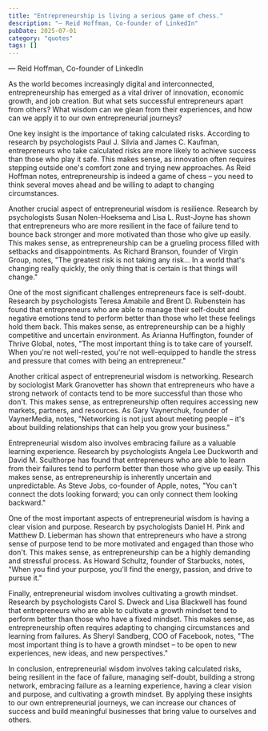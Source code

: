 ```yaml
---
title: "Entrepreneurship is living a serious game of chess."
description: "— Reid Hoffman, Co-founder of LinkedIn"
pubDate: 2025-07-01
category: "quotes"
tags: []
---
```


— Reid Hoffman, Co-founder of LinkedIn

As the world becomes increasingly digital and interconnected, entrepreneurship has emerged as a vital driver of innovation, economic growth, and job creation. But what sets successful entrepreneurs apart from others? What wisdom can we glean from their experiences, and how can we apply it to our own entrepreneurial journeys?

One key insight is the importance of taking calculated risks. According to research by psychologists Paul J. Silvia and James C. Kaufman, entrepreneurs who take calculated risks are more likely to achieve success than those who play it safe. This makes sense, as innovation often requires stepping outside one's comfort zone and trying new approaches. As Reid Hoffman notes, entrepreneurship is indeed a game of chess – you need to think several moves ahead and be willing to adapt to changing circumstances.

Another crucial aspect of entrepreneurial wisdom is resilience. Research by psychologists Susan Nolen-Hoeksema and Lisa L. Rust-Joyne has shown that entrepreneurs who are more resilient in the face of failure tend to bounce back stronger and more motivated than those who give up easily. This makes sense, as entrepreneurship can be a grueling process filled with setbacks and disappointments. As Richard Branson, founder of Virgin Group, notes, "The greatest risk is not taking any risk... In a world that's changing really quickly, the only thing that is certain is that things will change."

One of the most significant challenges entrepreneurs face is self-doubt. Research by psychologists Teresa Amabile and Brent D. Rubenstein has found that entrepreneurs who are able to manage their self-doubt and negative emotions tend to perform better than those who let these feelings hold them back. This makes sense, as entrepreneurship can be a highly competitive and uncertain environment. As Arianna Huffington, founder of Thrive Global, notes, "The most important thing is to take care of yourself. When you're not well-rested, you're not well-equipped to handle the stress and pressure that comes with being an entrepreneur."

Another critical aspect of entrepreneurial wisdom is networking. Research by sociologist Mark Granovetter has shown that entrepreneurs who have a strong network of contacts tend to be more successful than those who don't. This makes sense, as entrepreneurship often requires accessing new markets, partners, and resources. As Gary Vaynerchuk, founder of VaynerMedia, notes, "Networking is not just about meeting people – it's about building relationships that can help you grow your business."

Entrepreneurial wisdom also involves embracing failure as a valuable learning experience. Research by psychologists Angela Lee Duckworth and David M. Sculthorpe has found that entrepreneurs who are able to learn from their failures tend to perform better than those who give up easily. This makes sense, as entrepreneurship is inherently uncertain and unpredictable. As Steve Jobs, co-founder of Apple, notes, "You can't connect the dots looking forward; you can only connect them looking backward."

One of the most important aspects of entrepreneurial wisdom is having a clear vision and purpose. Research by psychologists Daniel H. Pink and Matthew D. Lieberman has shown that entrepreneurs who have a strong sense of purpose tend to be more motivated and engaged than those who don't. This makes sense, as entrepreneurship can be a highly demanding and stressful process. As Howard Schultz, founder of Starbucks, notes, "When you find your purpose, you'll find the energy, passion, and drive to pursue it."

Finally, entrepreneurial wisdom involves cultivating a growth mindset. Research by psychologists Carol S. Dweck and Lisa Blackwell has found that entrepreneurs who are able to cultivate a growth mindset tend to perform better than those who have a fixed mindset. This makes sense, as entrepreneurship often requires adapting to changing circumstances and learning from failures. As Sheryl Sandberg, COO of Facebook, notes, "The most important thing is to have a growth mindset – to be open to new experiences, new ideas, and new perspectives."

In conclusion, entrepreneurial wisdom involves taking calculated risks, being resilient in the face of failure, managing self-doubt, building a strong network, embracing failure as a learning experience, having a clear vision and purpose, and cultivating a growth mindset. By applying these insights to our own entrepreneurial journeys, we can increase our chances of success and build meaningful businesses that bring value to ourselves and others.